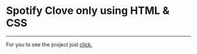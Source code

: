 <h1> Spotify Clove only using HTML & CSS</h1>
<hr>
<span> For you to see the project just <a href="https://spotify-clone-hash.netlify.app/"> click.</a> </span>

